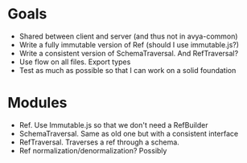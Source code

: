 # Goals

 - Shared between client and server (and thus not in avya-common)
 - Write a fully immutable version of Ref (should I use immutable.js?)
 - Write a consistent version of SchemaTraversal. And RefTraversal?
 - Use flow on all files. Export types
 - Test as much as possible so that I can work on a solid foundation

# Modules

 - Ref. Use Immutable.js so that we don't need a RefBuilder
 - SchemaTraversal. Same as old one but with a consistent interface
 - RefTraversal. Traverses a ref through a schema.
 - Ref normalization/denormalization? Possibly